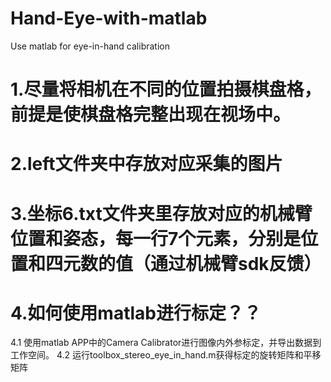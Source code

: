 # Hand-Eye-with-matlab
Use matlab for eye-in-hand calibration

# 1.尽量将相机在不同的位置拍摄棋盘格，前提是使棋盘格完整出现在视场中。

# 2.left文件夹中存放对应采集的图片

# 3.坐标6.txt文件夹里存放对应的机械臂位置和姿态，每一行7个元素，分别是位置和四元数的值（通过机械臂sdk反馈）

# 4.如何使用matlab进行标定？？
 4.1 使用matlab APP中的Camera Calibrator进行图像内外参标定，并导出数据到工作空间。
 4.2 运行toolbox_stereo_eye_in_hand.m获得标定的旋转矩阵和平移矩阵
